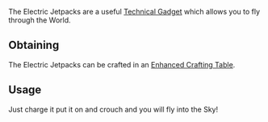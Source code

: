 The Electric Jetpacks are a useful [Technical Gadget](https://github.com/TheBusyBiscuit/Slimefun4/wiki/Technical-Gadget) which allows you to fly through the World.

## Obtaining
The Electric Jetpacks can be crafted in an [Enhanced Crafting Table](https://github.com/TheBusyBiscuit/Slimefun4/wiki/Enhanced-Crafting-Table).

## Usage
Just charge it put it on and crouch and you will fly into the Sky!
